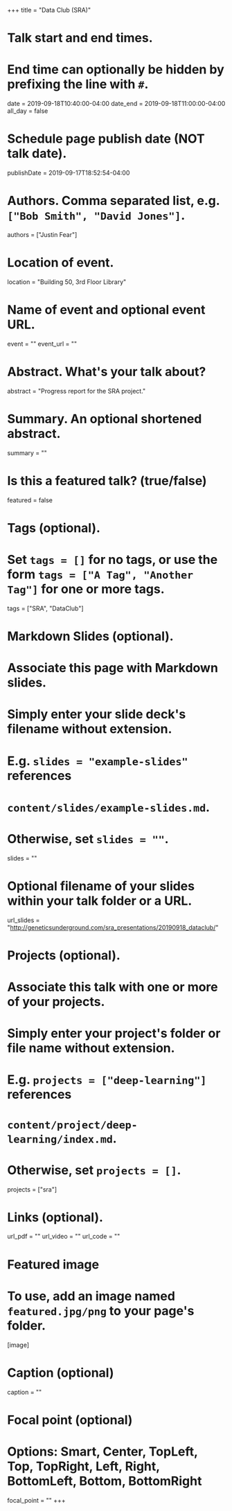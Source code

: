 +++
title = "Data Club (SRA)"

# Talk start and end times.
#   End time can optionally be hidden by prefixing the line with `#`.
date = 2019-09-18T10:40:00-04:00
date_end = 2019-09-18T11:00:00-04:00
all_day = false

# Schedule page publish date (NOT talk date).
publishDate = 2019-09-17T18:52:54-04:00

# Authors. Comma separated list, e.g. `["Bob Smith", "David Jones"]`.
authors = ["Justin Fear"]

# Location of event.
location = "Building 50, 3rd Floor Library"

# Name of event and optional event URL.
event = ""
event_url = ""

# Abstract. What's your talk about?
abstract = "Progress report for the SRA project."

# Summary. An optional shortened abstract.
summary = ""

# Is this a featured talk? (true/false)
featured = false

# Tags (optional).
#   Set `tags = []` for no tags, or use the form `tags = ["A Tag", "Another Tag"]` for one or more tags.
tags = ["SRA", "DataClub"]

# Markdown Slides (optional).
#   Associate this page with Markdown slides.
#   Simply enter your slide deck's filename without extension.
#   E.g. `slides = "example-slides"` references 
#   `content/slides/example-slides.md`.
#   Otherwise, set `slides = ""`.
slides = ""

# Optional filename of your slides within your talk folder or a URL.
url_slides = "http://geneticsunderground.com/sra_presentations/20190918_dataclub/"

# Projects (optional).
#   Associate this talk with one or more of your projects.
#   Simply enter your project's folder or file name without extension.
#   E.g. `projects = ["deep-learning"]` references 
#   `content/project/deep-learning/index.md`.
#   Otherwise, set `projects = []`.
projects = ["sra"]

# Links (optional).
url_pdf = ""
url_video = ""
url_code = ""

# Featured image
# To use, add an image named `featured.jpg/png` to your page's folder. 
[image]
  # Caption (optional)
  caption = ""

  # Focal point (optional)
  # Options: Smart, Center, TopLeft, Top, TopRight, Left, Right, BottomLeft, Bottom, BottomRight
  focal_point = ""
+++
